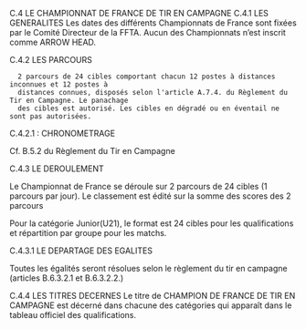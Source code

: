 C.4 LE CHAMPIONNAT DE FRANCE DE TIR EN CAMPAGNE
C.4.1 LES GENERALITES
Les dates des différents Championnats de France sont fixées par le Comité Directeur de la FFTA.
Aucun des Championnats n’est inscrit comme ARROW HEAD.

C.4.2 LES PARCOURS

      2 parcours de 24 cibles comportant chacun 12 postes à distances inconnues et 12 postes à
      distances connues, disposés selon l'article A.7.4. du Règlement du Tir en Campagne. Le panachage
      des cibles est autorisé. Les cibles en dégradé ou en éventail ne sont pas autorisées.

C.4.2.1 : CHRONOMETRAGE

Cf. B.5.2 du Règlement du Tir en Campagne

C.4.3 LE DEROULEMENT

Le Championnat de France se déroule sur 2 parcours de 24 cibles (1 parcours par jour).
Le classement est édité sur la somme des scores des 2 parcours

Pour la catégorie Junior(U21), le format est 24 cibles pour les qualifications et répartition par groupe pour
les matchs.

C.4.3.1 LE DEPARTAGE DES EGALITES

Toutes les égalités seront résolues selon le règlement du tir en campagne (articles B.6.3.2.1 et
B.6.3.2.2.)

C.4.4 LES TITRES DECERNES
Le titre de CHAMPION DE FRANCE DE TIR EN CAMPAGNE est décerné dans chacune des catégories
qui apparaît dans le tableau officiel des qualifications.
